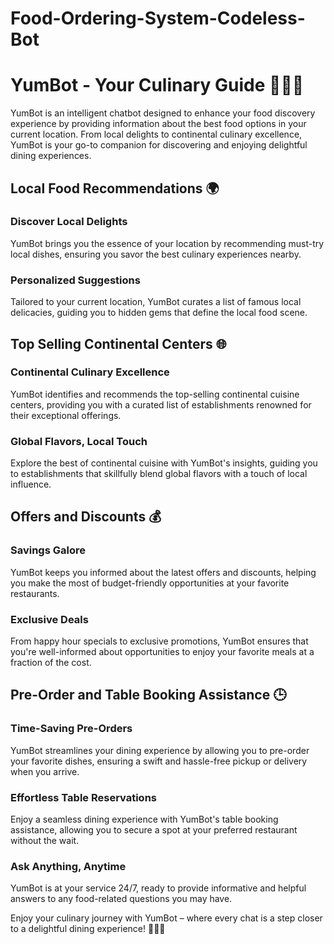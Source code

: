 # Food-Ordering-System-Codeless-Bot

# YumBot - Your Culinary Guide 🍔🌮🍜

YumBot is an intelligent chatbot designed to enhance your food discovery experience by providing information about the best food options in your current location. From local delights to continental culinary excellence, YumBot is your go-to companion for discovering and enjoying delightful dining experiences.

## Local Food Recommendations 🌍

### Discover Local Delights
YumBot brings you the essence of your location by recommending must-try local dishes, ensuring you savor the best culinary experiences nearby.

### Personalized Suggestions
Tailored to your current location, YumBot curates a list of famous local delicacies, guiding you to hidden gems that define the local food scene.

## Top Selling Continental Centers 🌐

### Continental Culinary Excellence
YumBot identifies and recommends the top-selling continental cuisine centers, providing you with a curated list of establishments renowned for their exceptional offerings.

### Global Flavors, Local Touch
Explore the best of continental cuisine with YumBot's insights, guiding you to establishments that skillfully blend global flavors with a touch of local influence.

## Offers and Discounts 💰

### Savings Galore
YumBot keeps you informed about the latest offers and discounts, helping you make the most of budget-friendly opportunities at your favorite restaurants.

### Exclusive Deals
From happy hour specials to exclusive promotions, YumBot ensures that you're well-informed about opportunities to enjoy your favorite meals at a fraction of the cost.

## Pre-Order and Table Booking Assistance 🕒

### Time-Saving Pre-Orders
YumBot streamlines your dining experience by allowing you to pre-order your favorite dishes, ensuring a swift and hassle-free pickup or delivery when you arrive.

### Effortless Table Reservations
Enjoy a seamless dining experience with YumBot's table booking assistance, allowing you to secure a spot at your preferred restaurant without the wait.

### Ask Anything, Anytime
YumBot is at your service 24/7, ready to provide informative and helpful answers to any food-related questions you may have.

Enjoy your culinary journey with YumBot – where every chat is a step closer to a delightful dining experience! 🍔🌮🍜
